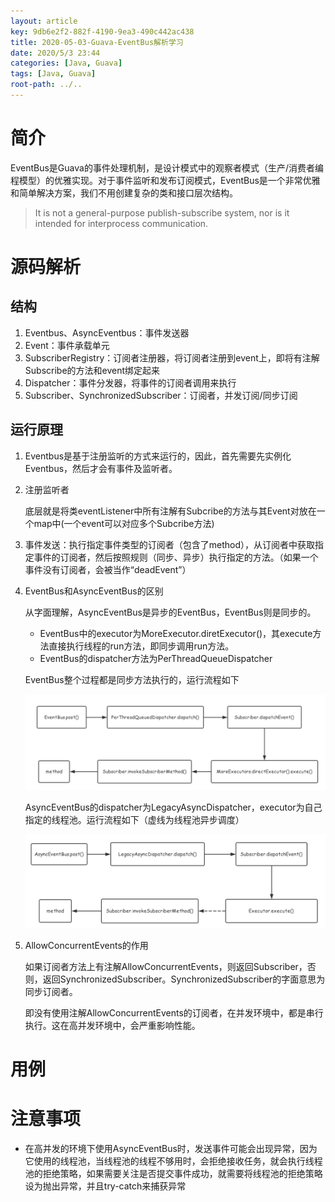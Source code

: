 ```yaml
---
layout: article
key: 9db6e2f2-882f-4190-9ea3-490c442ac438
title: 2020-05-03-Guava-EventBus解析学习
date: 2020/5/3 23:44
categories: [Java, Guava]
tags: [Java, Guava]
root-path: ../..
---
```


# 简介

EventBus是Guava的事件处理机制，是设计模式中的观察者模式（生产/消费者编程模型）的优雅实现。对于事件监听和发布订阅模式，EventBus是一个非常优雅和简单解决方案，我们不用创建复杂的类和接口层次结构。

> It is not a general-purpose publish-subscribe system, nor is it intended for interprocess communication.

# 源码解析

## 结构

1. Eventbus、AsyncEventbus：事件发送器
2. Event：事件承载单元
3. SubscriberRegistry：订阅者注册器，将订阅者注册到event上，即将有注解Subscribe的方法和event绑定起来
4. Dispatcher：事件分发器，将事件的订阅者调用来执行
5. Subscriber、SynchronizedSubscriber：订阅者，并发订阅/同步订阅

## 运行原理

1. Eventbus是基于注册监听的方式来运行的，因此，首先需要先实例化Eventbus，然后才会有事件及监听者。

2. 注册监听者

   底层就是将类eventListener中所有注解有Subcribe的方法与其Event对放在一个map中(一个event可以对应多个Subcribe方法)

3. 事件发送：执行指定事件类型的订阅者（包含了method），从订阅者中获取指定事件的订阅者，然后按照规则（同步、异步）执行指定的方法。（如果一个事件没有订阅者，会被当作“deadEvent”）

4. EventBus和AsyncEventBus的区别

   从字面理解，AsyncEventBus是异步的EventBus，EventBus则是同步的。

   - EventBus中的executor为MoreExecutor.diretExecutor()，其execute方法直接执行线程的run方法，即同步调用run方法。
   - EventBus的dispatcher方法为PerThreadQueueDispatcher

   EventBus整个过程都是同步方法执行的，运行流程如下

   ![image-20200504181426487](/assets/images/guava/image-20200504181426487.png)

   AsyncEventBus的dispatcher为LegacyAsyncDispatcher，executor为自己指定的线程池。运行流程如下（虚线为线程池异步调度）

   ![image-20200504181559396](/assets/images/guava/image-20200504181559396.png)

5. AllowConcurrentEvents的作用

   如果订阅者方法上有注解AllowConcurrentEvents，则返回Subscriber，否则，返回SynchronizedSubscriber。SynchronizedSubscriber的字面意思为同步订阅者。

   即没有使用注解AllowConcurrentEvents的订阅者，在并发环境中，都是串行执行。这在高并发环境中，会严重影响性能。





# 用例

# 注意事项

- 在高并发的环境下使用AsyncEventBus时，发送事件可能会出现异常，因为它使用的线程池，当线程池的线程不够用时，会拒绝接收任务，就会执行线程池的拒绝策略，如果需要关注是否提交事件成功，就需要将线程池的拒绝策略设为抛出异常，并且try-catch来捕获异常

